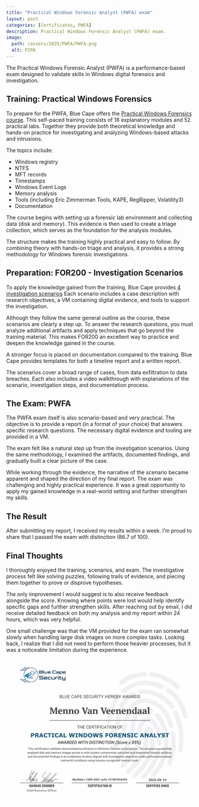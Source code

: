 ```yaml
---
title: "Practical Windows Forensic Analyst (PWFA) exam"
layout: post
categories: [Certificates, PWFA]
description: Practical Windows Forensic Analyst (PWFA) exam.
image:
  path: /assets/2025/PWFA/PWFA.png
  alt: PIPA
---
```

The Practical Windows Forensic Analyst (PWFA) is a performance-based exam designed to validate skills in Windows digital forensics and investigation.

## Training: Practical Windows Forensics
To prepare for the PWFA, Blue Cape offers the [Practical Windows Forensics course]([https://bluecapesecurity.com/courses/practical-windows-forensics-labs/](https://bluecapesecurity.com/courses/practical-windows-forensics-labs/)). This self-paced training consists of 18 explanatory modules and 52 practical labs. Together they provide both theoretical knowledge and hands-on practice for investigating and analyzing Windows-based attacks and intrusions.

The topics include:

- Windows registry
- NTFS
- MFT records
- Timestamps
- Windows Event Logs
- Memory analysis
- Tools (including Eric Zimmerman Tools, KAPE, RegRipper, Volatility3)
- Documentation

The course begins with setting up a forensic lab environment and collecting data (disk and memory). This evidence is then used to create a triage collection, which serves as the foundation for the analysis modules.

The structure makes the training highly practical and easy to follow. By combining theory with hands-on triage and analysis, it provides a strong methodology for Windows forensic investigations.

## Preparation: FOR200 - Investigation Scenarios
To apply the knowledge gained from the training, Blue Cape provides [4 investigation scenarios](https://bluecapesecurity.com/pwfa/?_ga=2.98172895.1511086465.1758527173-858846659.1755519476#200FOR) Each scenario includes a case description with research objectives, a VM containing digital evidence, and tools to support the investigation.

Although they follow the same general outline as the course, these scenarios are clearly a step up. To answer the research questions, you must analyze additional artifacts and apply techniques that go beyond the training material. This makes FOR200 an excellent way to practice and deepen the knowledge gained in the course.

A stronger focus is placed on documentation compared to the training. Blue Cape provides templates for both a timeline report and a written report.

The scenarios cover a broad range of cases, from data exfiltration to data breaches. Each also includes a video walkthrough with explanations of the scenario, investigation steps, and documentation process.

## The Exam: PWFA

The PWFA exam itself is also scenario-based and very practical. The objective is to provide a report (in a format of your choice) that answers specific research questions. The necessary digital evidence and tooling are provided in a VM.

The exam felt like a natural step up from the investigation scenarios. Using the same methodology, I examined the artifacts, documented findings, and gradually built a clear picture of the case.

While working through the evidence, the narrative of the scenario became apparent and shaped the direction of my final report. The exam was challenging and highly practical experience. It was a great opportunity to apply my gained knowledge in a real-world setting and further strengthen my skills.

## The Result

After submitting my report, I received my results within a week. I’m proud to share that I passed the exam with distinction (86.7 of 100).

## Final Thoughts

I thoroughly enjoyed the training, scenarios, and exam. The investigative process felt like solving puzzles, following trails of evidence, and piecing them together to prove or disprove hypotheses.

The only improvement I would suggest is to also receive feedback alongside the score. Knowing where points were lost would help identify specific gaps and further strengthen skills. After reaching out by email, I did receive detailed feedback on both my analysis and my report within 24 hours, which was very helpful.

One small challenge was that the VM provided for the exam ran somewhat slowly when handling large disk images on more complex tasks. Looking back, I realize that I did not need to perform those heavier processes, but it was a noticeable limitation during the experience.

![PWFA](/assets/2025/PWFA/certificate.png)